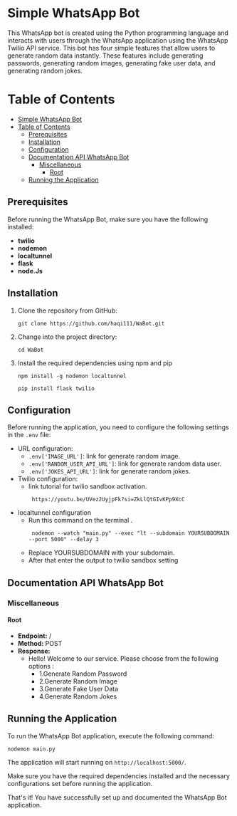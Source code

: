 # Simple WhatsApp Bot
This WhatsApp bot is created using the Python programming language and interacts with users through the WhatsApp application using the WhatsApp Twilio API service. This bot has four simple features that allow users to generate random data instantly. These features include generating passwords, generating random images, generating fake user data, and generating random jokes.

# Table of Contents

- [Simple WhatsApp Bot](#simple-whatsapp-bot)
- [Table of Contents](#table-of-contents)
  - [Prerequisites](#prerequisites)
  - [Installation](#installation)
  - [Configuration](#configuration)
  - [Documentation API WhatsApp Bot](#documentation-api-whatsapp-bot)
    - [Miscellaneous](#miscellaneous)
      - [Root](#root)
  - [Running the Application](#running-the-application)
## Prerequisites

Before running the WhatsApp Bot, make sure you have the following installed:

- **twilio**
- **nodemon**
- **localtunnel**
- **flask**
- **node.Js**

## Installation

1. Clone the repository from GitHub:

   ```shell
   git clone https://github.com/haqi111/WaBot.git
   ```

2. Change into the project directory:

   ```shell
   cd WaBot
   ```

3. Install the required dependencies using npm and pip

   ```shell
   npm install -g nodemon localtunnel
   ```
   ```shell
   pip install flask twilio
   ```

## Configuration

Before running the application, you need to configure the following settings in the `.env` file:

- URL configuration:
  - `.env['IMAGE_URL']`: link for generate random image.
  - `.env['RANDOM_USER_API_URL']`: link for generate random data user.
  - `.env['JOKES_API_URL']`: link for generate random jokes.
- Twilio configuration:
     - link tutorial for twilio sandbox activation.
       ```shell
        https://youtu.be/UVez2UyjpFk?si=ZkLlQtGIvKPp9XcC
       ```
- localtunnel configuration 
     - Run this command on the terminal .
       ```shell
        nodemon --watch "main.py" --exec "lt --subdomain YOURSUBDOMAIN --port 5000" --delay 3
       ```
     - Replace YOURSUBDOMAIN with your subdomain.  
     - After that enter the output to twilio sandbox setting

## Documentation API WhatsApp Bot

### Miscellaneous
#### Root

- **Endpoint:** /
- **Method:** POST
- **Response:**  
    - Hello! Welcome to our service. Please choose from the following options :
        - 1.Generate Random Password
        - 2.Generate Random Image
        - 3.Generate Fake User Data
        - 4.Generate Random Jokes

## Running the Application

To run the WhatsApp Bot application, execute the following command:

```shell
nodemon main.py
```

The application will start running on `http://localhost:5000/`.

Make sure you have the required dependencies installed and the necessary configurations set before running the application.

That's it! You have successfully set up and documented the WhatsApp Bot application.